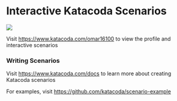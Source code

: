 # Interactive Katacoda Scenarios

[![](http://shields.katacoda.com/katacoda/omar16100/count.svg)](https://www.katacoda.com/omar16100 "Get your profile on Katacoda.com")

Visit https://www.katacoda.com/omar16100 to view the profile and interactive scenarios

### Writing Scenarios
Visit https://www.katacoda.com/docs to learn more about creating Katacoda scenarios

For examples, visit https://github.com/katacoda/scenario-example
